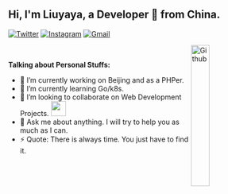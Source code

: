 
## Hi, I'm Liuyaya, a Developer 🚀 from China.

[![Twitter](https://img.shields.io/badge/-Twitter-blue?style=flat&labelColor=blue&logo=Twitter&logoColor=white)](https://twitter.com/ticm55)
[![Instagram](https://img.shields.io/badge/-Instagram-c13584?style=flat&labelColor=c13584&logo=instagram&logoColor=white)](https://www.instagram.com/yaya_oks/)
[![Gmail](https://img.shields.io/badge/-Gmail-c14438?style=flat&logo=Gmail&logoColor=white)](mailto:ticmers@gmail.com)

&nbsp;
<img width="27%" align="right" alt="Github" src="https://p0.ssl.qhimg.com/t015d8764e57a8283b1.jpg" />

**Talking about Personal Stuffs:**

- 🔭 I’m currently working on Beijing and as a PHPer.
- 🌱 I’m currently learning Go/k8s.
- 👯 I’m looking to collaborate on Web Development Projects. <img src="https://media.giphy.com/media/WUlplcMpOCEmTGBtBW/giphy.gif" width="30">
- 💬 Ask me about anything. I will try to help you as much as I can.
- ⚡ Quote: There is always time. You just have to find it.

